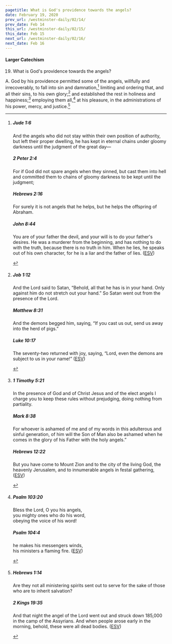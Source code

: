 ```yaml
---
pagetitle: What is God's providence towards the angels?
date: February 19, 2020
prev_url: /westminster-daily/02/14/
prev_date: Feb 14
this_url: /westminster-daily/02/15/
this_date: Feb 15
next_url: /westminster-daily/02/16/
next_date: Feb 16
---
```


#### Larger Catechism

19. What is God's providence towards the angels?

A. God by his providence permitted some of the angels, willfully and irrecoverably, to fall into sin and damnation,[^fnref:wlc1] limiting and ordering that, and all their sins, to his own glory;[^fnref:wlc2] and established the rest in holiness and happiness;[^fnref:wlc3] employing them all,[^fnref:wlc4] at his pleasure, in the administrations of his power, mercy, and justice.[^fnref:wlc5]


[^fnref:wlc1]: <div class="esv"><h5>Jude 1:6</h5> <div class="esv-text"><p id="p65001006.01-1">And the angels who did not stay within their own position of authority, but left their proper dwelling, he has kept in eternal chains under gloomy darkness until the judgment of the great day&#8212;</p> </div><h5>2 Peter 2:4</h5> <div class="esv-text"><p id="p61002004.01-2">For if God did not spare angels when they sinned, but cast them into hell and committed them to chains of gloomy darkness to be kept until the judgment;</p> </div><h5>Hebrews 2:16</h5> <div class="esv-text"><p id="p58002016.01-3">For surely it is not angels that he helps, but he helps the offspring of Abraham.</p> </div><h5>John 8:44</h5> <div class="esv-text"><p id="p43008044.01-4"><span class="woc">You are of your father the devil, and your will is to do your father's desires. He was a murderer from the beginning, and has nothing to do with the truth, because there is no truth in him. When he lies, he speaks out of his own character, for he is a liar and the father of lies.</span>  (<a href="http://www.esv.org" class="copyright">ESV</a>)</p> </div> </div>

[^fnref:wlc2]: <div class="esv"><h5>Job 1:12</h5> <div class="esv-text"><p id="p18001012.01-1">And the <span class="small-caps">Lord</span> said to Satan, &#8220;Behold, all that he has is in your hand. Only against him do not stretch out your hand.&#8221; So Satan went out from the presence of the <span class="small-caps">Lord</span>.</p> </div><h5>Matthew 8:31</h5> <div class="esv-text"><p id="p40008031.01-2">And the demons begged him, saying, &#8220;If you cast us out, send us away into the herd of pigs.&#8221;</p> </div><h5>Luke 10:17</h5> <div class="esv-text"> <p id="p42010017.06-3">The seventy-two returned with joy, saying, &#8220;Lord, even the demons are subject to us in your name!&#8221;  (<a href="http://www.esv.org" class="copyright">ESV</a>)</p> </div> </div>

[^fnref:wlc3]: <div class="esv"><h5>1 Timothy 5:21</h5> <div class="esv-text"><p id="p54005021.01-1">In the presence of God and of Christ Jesus and of the elect angels I charge you to keep these rules without prejudging, doing nothing from partiality.</p> </div><h5>Mark 8:38</h5> <div class="esv-text"><p id="p41008038.01-2"><span class="woc">For whoever is ashamed of me and of my words in this adulterous and sinful generation, of him will the Son of Man also be ashamed when he comes in the glory of his Father with the holy angels.&#8221;</span></p> </div><h5>Hebrews 12:22</h5> <div class="esv-text"><p id="p58012022.01-3">But you have come to Mount Zion and to the city of the living God, the heavenly Jerusalem, and to innumerable angels in festal gathering,  (<a href="http://www.esv.org" class="copyright">ESV</a>)</p> </div> </div>

[^fnref:wlc4]: <div class="esv"><h5>Psalm 103:20</h5> <div class="esv-text"><div class="block-indent"> <p class="line-group" id="p19103020.01-1">Bless the <span class="small-caps">Lord</span>, O you his angels,<br /> <span class="indent"></span>you mighty ones who do his word,<br /> <span class="indent"></span>obeying the voice of his word!</p> </div> </div><h5>Psalm 104:4</h5> <div class="esv-text"><div class="block-indent"> <p class="line-group" id="p19104004.01-2">he makes his messengers winds,<br /> <span class="indent"></span>his ministers a flaming fire.  (<a href="http://www.esv.org" class="copyright">ESV</a>)</p> </div> </div> </div>

[^fnref:wlc5]: <div class="esv"><h5>Hebrews 1:14</h5> <div class="esv-text"><p class="same-paragraph" id="p58001014.01-1">Are they not all ministering spirits sent out to serve for the sake of those who are to inherit salvation?</p> </div><h5>2 Kings 19:35</h5> <div class="esv-text"><p id="p12019035.01-2">And that night the angel of the <span class="small-caps">Lord</span> went out and struck down 185,000 in the camp of the Assyrians. And when people arose early in the morning, behold, these were all dead bodies.  (<a href="http://www.esv.org" class="copyright">ESV</a>)</p> </div> </div>

